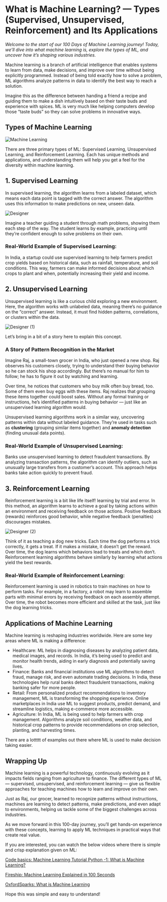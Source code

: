 # What is Machine Learning? — Types (Supervised, Unsupervised, Reinforcement) and Its Applications

*Welcome to the start of our 100 Days of Machine Learning journey! Today, we’ll dive into what machine learning is, explore the types of ML, and uncover how it’s shaping various industries.*

Machine learning is a branch of artificial intelligence that enables systems to learn from data, make decisions, and improve over time without being explicitly programmed. Instead of being told exactly how to solve a problem, ML algorithms analyze patterns in data to identify the best way to reach a solution.

Imagine this as the difference between handing a friend a recipe and guiding them to make a dish intuitively based on their taste buds and experience with spices. ML is very much like helping computers develop those “taste buds” so they can solve problems in innovative ways.

## Types of Machine Learning

![Machine Learning](https://github.com/user-attachments/assets/8e05dbcd-a3a1-47f4-a195-2d38ead9b91c)

There are three primary types of ML: Supervised Learning, Unsupervised Learning, and Reinforcement Learning. Each has unique methods and applications, and understanding them will help you get a feel for the diversity within machine learning.

## 1. Supervised Learning

In supervised learning, the algorithm learns from a labeled dataset, which means each data point is tagged with the correct answer. The algorithm uses this information to make predictions on new, unseen data.

![Designer](https://github.com/user-attachments/assets/1b49a24c-af59-450e-87b5-d9420d896ab5)

Imagine a teacher guiding a student through math problems, showing them each step of the way. The student learns by example, practicing until they’re confident enough to solve problems on their own.

### Real-World Example of Supervised Learning:

In India, a startup could use supervised learning to help farmers predict crop yields based on historical data, such as rainfall, temperature, and soil conditions. This way, farmers can make informed decisions about which crops to plant and when, potentially increasing their yield and income.

## 2. Unsupervised Learning

Unsupervised learning is like a curious child exploring a new environment. Here, the algorithm works with unlabeled data, meaning there’s no guidance on the “correct” answer. Instead, it must find hidden patterns, correlations, or clusters within the data.

![Designer (1)](https://github.com/user-attachments/assets/78e7a227-6fd6-4ec4-92a1-1cc0c05eba34)

Let’s bring in a bit of a story here to explain this concept.
### A Story of Pattern Recognition in the Market
Imagine Raj, a small-town grocer in India, who just opened a new shop. Raj observes his customers closely, trying to understand their buying behavior so he can stock his shop accordingly. But there’s no manual for him to follow; he has to figure it out by watching and learning.

Over time, he notices that customers who buy milk often buy bread, too. Some of them even buy eggs with these items. Raj realizes that grouping these items together could boost sales. Without any formal training or instructions, he’s identified patterns in buying behavior — just like an unsupervised learning algorithm would.

Unsupervised learning algorithms work in a similar way, uncovering patterns within data without labeled guidance. They’re used in tasks such as **clustering** (grouping similar items together) and **anomaly detection** (finding unusual data points).

### Real-World Example of Unsupervised Learning:

Banks use unsupervised learning to detect fraudulent transactions. By analyzing transaction patterns, the algorithm can identify outliers, such as unusually large transfers from a customer’s account. This approach helps banks take action quickly to prevent fraud.

## 3. Reinforcement Learning

Reinforcement learning is a bit like life itself! learning by trial and error. In this method, an algorithm learns to achieve a goal by taking actions within an environment and receiving feedback on those actions. Positive feedback (rewards) reinforces good behavior, while negative feedback (penalties) discourages mistakes.

![Designer (2)](https://github.com/user-attachments/assets/4225b826-1876-490f-8693-c312bb586707)

Think of it as teaching a dog new tricks. Each time the dog performs a trick correctly, it gets a treat. If it makes a mistake, it doesn’t get the reward. Over time, the dog learns which behaviors lead to treats and which don’t. Reinforcement learning algorithms behave similarly by learning what actions yield the best rewards.

### Real-World Example of Reinforcement Learning:

Reinforcement learning is used in robotics to train machines on how to perform tasks. For example, in a factory, a robot may learn to assemble parts with minimal errors by receiving feedback on each assembly attempt. Over time, the robot becomes more efficient and skilled at the task, just like the dog learning tricks.

## Applications of Machine Learning

Machine learning is reshaping industries worldwide. Here are some key areas where ML is making a difference:

*  Healthcare: ML helps in diagnosing diseases by analyzing patient data, medical images, and records. In India, it’s being used to predict and monitor health trends, aiding in early diagnosis and potentially saving lives.
*  Finance: Banks and financial institutions use ML algorithms to detect fraud, manage risk, and even automate trading decisions. In India, these technologies help rural banks detect fraudulent transactions, making banking safer for more people.
*  Retail: From personalized product recommendations to inventory management, ML is transforming the shopping experience. Online marketplaces in India use ML to suggest products, predict demand, and streamline logistics, making e-commerce more accessible.
*  Agriculture: In India, ML is being used to help farmers with crop management. Algorithms analyze soil conditions, weather data, and historical crop patterns to provide recommendations on crop selection, planting, and harvesting times.

There are a lottttt of examples out there where ML is used to make decision taking easier.

## Wrapping Up

Machine learning is a powerful technology, continuously evolving as it impacts fields ranging from agriculture to finance. The different types of ML — supervised, unsupervised, and reinforcement learning — give us flexible approaches for teaching machines how to learn and improve on their own.

Just as Raj, our grocer, learned to recognize patterns without instructions, machines are learning to detect patterns, make predictions, and even adapt to environments, helping us tackle some of the biggest challenges across industries.

As we move forward in this 100-day journey, you’ll get hands-on experience with these concepts, learning to apply ML techniques in practical ways that create real value.

If you are interested, you can watch the below videos where there is simple and crisp explanation given on ML:

[Code basics: Machine Learning Tutorial Python -1: What is Machine Learning?](https://www.youtube.com/watch?v=gmvvaobm7eQ)

[Fireship: Machine Learning Explained in 100 Seconds](https://www.youtube.com/watch?v=PeMlggyqz0Y)

[OxfordSparks: What is Machine Learning](https://www.youtube.com/watch?v=f_uwKZIAeM0)

Hope this was simple and easy to understand!


